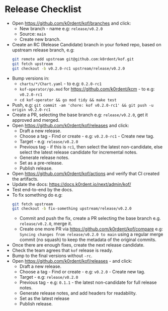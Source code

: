 # Release Checklist

* Open https://github.com/k0rdent/kof/branches and click:
  * New branch - name e.g: `release/v0.2.0`
  * Source: `main`
  * Create new branch.
* Create an RC (Release Candidate) branch in your forked repo,
  based on upstream release branch, e.g:
  ```bash
  git remote add upstream git@github.com:k0rdent/kof.git
  git fetch upstream
  git checkout -b v0.2.0-rc1 upstream/release/v0.2.0
  ```
* Bump versions in:
  * `charts/*/Chart.yaml` - to e.g: `0.2.0-rc1`
  * `kof-operator/go.mod` for https://github.com/k0rdent/kcm - to e.g: `v0.2.0-rc1`
  * `cd kof-operator && go mod tidy && make test`
* Push, e.g: `git commit -am 'chore: kof v0.2.0-rc1' && git push -u origin v0.2.0-rc1`
* Create a PR, selecting the base branch e.g: `release/v0.2.0`, get it approved and merged.
* Open https://github.com/k0rdent/kof/releases and click:
  * Draft a new release.
  * Choose a tag - Find or create - e.g: `v0.2.0-rc1` - Create new tag.
  * Target - e.g: `release/v0.2.0`
  * Previous tag - if this is `rc1`, then select the latest non-candidate,
    else select the latest release candidate for incremental notes.
  * Generate release notes.
  * Set as a pre-release.
  * Publish release.
* Open https://github.com/k0rdent/kof/actions and verify that CI created the artifacts.
* Update the docs: https://docs.k0rdent.io/next/admin/kof/
* Test end-to-end by the docs.
* To fix something do e.g:
  ```bash
  git fetch upstream
  git checkout -b fix-something upstream/release/v0.2.0
  ```
  * Commit and push the fix, create a PR selecting the base branch e.g. `release/v0.2.0`, merge it.
  * Create one more PR via https://github.com/k0rdent/kof/compare
    e.g: `Syncing changes from release/v0.2.0 to main`
    using a regular merge commit (no squash) to keep the metadata of the original commits.
* Once there are enough fixes, create the next release candidate.
* Check the team agrees that `kof` release is ready.
* Bump to the final versions without `-rc`.
* Open https://github.com/k0rdent/kof/releases - and click:
  * Draft a new release.
  * Choose a tag - Find or create - e.g: `v0.2.0` - Create new tag.
  * Target - e.g: `release/v0.2.0`
  * Previous tag - e.g: `0.1.1` - the latest non-candidate for full release notes.
  * Generate release notes, and add headers for readability.
  * Set as the latest release
  * Publish release.
